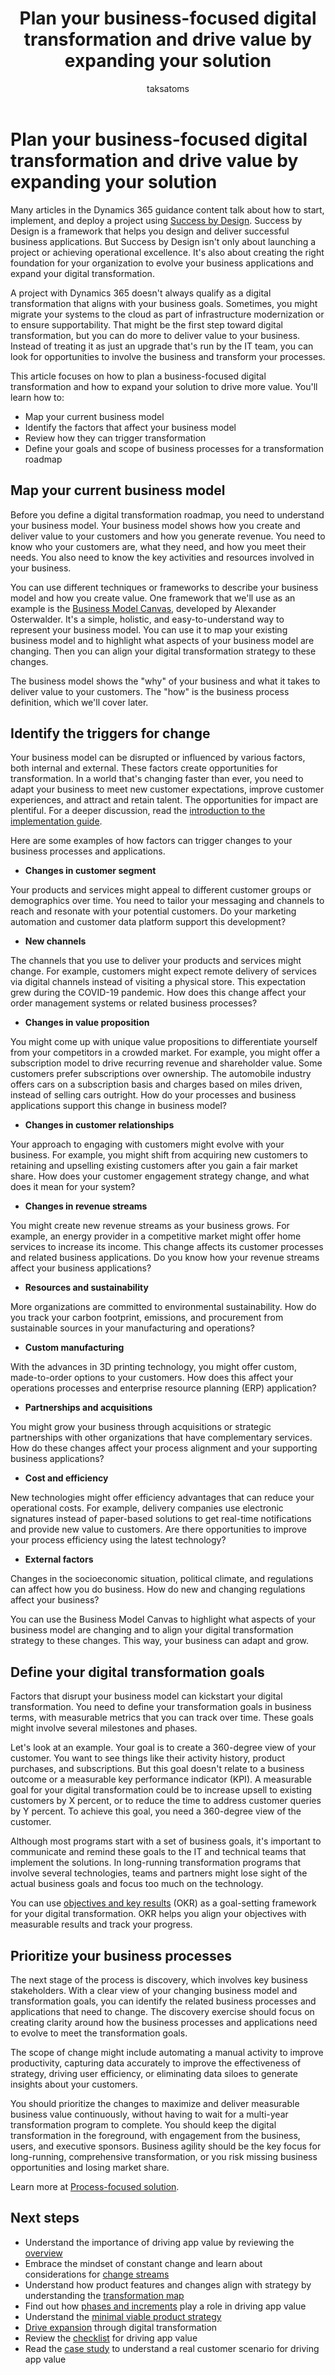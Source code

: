 ﻿---
title: Plan your business-focused digital transformation and drive value by expanding your solution
description: Learn how to use the Success by Design framework to map your business model, identify triggers for change, set goals, and prioritize processes for your digital transformation with Dynamics 365.
author: taksatoms
ms.author: tsato
ms.date: 01/11/2024
ms.topic: conceptual
ms.custom:
  - ai-seo-date: 01/11/2024
  - ai-gen-docs-bap
  - ai-gen-title
  - ai-gen-desc
content_well_notification: AI-contribution
---

# Plan your business-focused digital transformation and drive value by expanding your solution

Many articles in the Dynamics 365 guidance content talk about how to start, implement, and deploy a project using [Success by Design](success-by-design.md). Success by Design is a framework that helps you design and deliver successful business applications. But Success by Design isn't only about launching a project or achieving operational excellence. It's also about creating the right foundation for your organization to evolve your business applications and expand your digital transformation.

A project with Dynamics 365 doesn't always qualify as a digital transformation that aligns with your business goals. Sometimes, you might migrate your systems to the cloud as part of infrastructure modernization or to ensure supportability. That might be the first step toward digital transformation, but you can do more to deliver value to your business. Instead of treating it as just an upgrade that's run by the IT team, you can look for opportunities to involve the business and transform your processes.

This article focuses on how to plan a business-focused digital transformation and how to expand your solution to drive more value. You'll learn how to:

- Map your current business model
- Identify the factors that affect your business model
- Review how they can trigger transformation
- Define your goals and scope of business processes for a transformation roadmap

## Map your current business model

Before you define a digital transformation roadmap, you need to understand your business model. Your business model shows how you create and deliver value to your customers and how you generate revenue. You need to know who your customers are, what they need, and how you meet their needs. You also need to know the key activities and resources involved in your business.

You can use different techniques or frameworks to describe your business model and how you create value. One framework that we'll use as an example is the [Business Model Canvas](https://en.wikipedia.org/wiki/Business_Model_Canvas), developed by Alexander Osterwalder. It's a simple, holistic, and easy-to-understand way to represent your business model. You can use it to map your existing business model and to highlight what aspects of your business model are changing. Then you can align your digital transformation strategy to these changes.

The business model shows the "why" of your business and what it takes to deliver value to your customers. The "how" is the business process definition, which we'll cover later.

## Identify the triggers for change

Your business model can be disrupted or influenced by various factors, both internal and external. These factors create opportunities for transformation. In a world that's changing faster than ever, you need to adapt your business to meet new customer expectations, improve customer experiences, and attract and retain talent. The opportunities for impact are plentiful. For a deeper discussion, read the [introduction to the implementation guide](introduction.md).

Here are some examples of how factors can trigger changes to your business processes and applications.

- **Changes in customer segment**

Your products and services might appeal to different customer groups or demographics over time. You need to tailor your messaging and channels to reach and resonate with your potential customers. Do your marketing automation and customer data platform support this development?

- **New channels**

The channels that you use to deliver your products and services might change. For example, customers might expect remote delivery of services via digital channels instead of visiting a physical store. This expectation grew during the COVID-19 pandemic. How does this change affect your order management systems or related business processes?

- **Changes in value proposition**

You might come up with unique value propositions to differentiate yourself from your competitors in a crowded market. For example, you might offer a subscription model to drive recurring revenue and shareholder value. Some customers prefer subscriptions over ownership. The automobile industry offers cars on a subscription basis and charges based on miles driven, instead of selling cars outright. How do your processes and business applications support this change in business model?

- **Changes in customer relationships**

Your approach to engaging with customers might evolve with your business. For example, you might shift from acquiring new customers to retaining and upselling existing customers after you gain a fair market share. How does your customer engagement strategy change, and what does it mean for your system?

- **Changes in revenue streams**

You might create new revenue streams as your business grows. For example, an energy provider in a competitive market might offer home services to increase its income. This change affects its customer processes and related business applications. Do you know how your revenue streams affect your business applications?

- **Resources and sustainability**

More organizations are committed to environmental sustainability. How do you track your carbon footprint, emissions, and procurement from sustainable sources in your manufacturing and operations?

- **Custom manufacturing**

With the advances in 3D printing technology, you might offer custom, made-to-order options to your customers. How does this affect your operations processes and enterprise resource planning (ERP) application?

- **Partnerships and acquisitions**

You might grow your business through acquisitions or strategic partnerships with other organizations that have complementary services. How do these changes affect your process alignment and your supporting business applications?

- **Cost and efficiency**

New technologies might offer efficiency advantages that can reduce your operational costs. For example, delivery companies use electronic signatures instead of paper-based solutions to get real-time notifications and provide new value to customers. Are there opportunities to improve your process efficiency using the latest technology?

- **External factors**

Changes in the socioeconomic situation, political climate, and regulations can affect how you do business. How do new and changing regulations affect your business?

You can use the Business Model Canvas to highlight what aspects of your business model are changing and to align your digital transformation strategy to these changes. This way, your business can adapt and grow.

## Define your digital transformation goals

Factors that disrupt your business model can kickstart your digital transformation. You need to define your transformation goals in business terms, with measurable metrics that you can track over time. These goals might involve several milestones and phases.

Let's look at an example. Your goal is to create a 360-degree view of your customer. You want to see things like their activity history, product purchases, and subscriptions. But this goal doesn't relate to a business outcome or a measurable key performance indicator (KPI). A measurable goal for your digital transformation could be to increase upsell to existing customers by X percent, or to reduce the time to address customer queries by Y percent. To achieve this goal, you need a 360-degree view of the customer.

Although most programs start with a set of business goals, it's important to communicate and remind these goals to the IT and technical teams that implement the solutions. In long-running transformation programs that involve several technologies, teams and partners might lose sight of the actual business goals and focus too much on the technology.

You can use [objectives and key results](https://en.wikipedia.org/wiki/OKR) (OKR) as a goal-setting framework for your digital transformation. OKR helps you align your objectives with measurable results and track your progress.

## Prioritize your business processes

The next stage of the process is discovery, which involves key business stakeholders. With a clear view of your changing business model and transformation goals, you can identify the related business processes and applications that need to change. The discovery exercise should focus on creating clarity around how the business processes and applications need to evolve to meet the transformation goals.

The scope of change might include automating a manual activity to improve productivity, capturing data accurately to improve the effectiveness of strategy, driving user efficiency, or eliminating data siloes to generate insights about your customers.

You should prioritize the changes to maximize and deliver measurable business value continuously, without having to wait for a multi-year transformation program to complete. You should keep the digital transformation in the foreground, with engagement from the business, users, and executive sponsors. Business agility should be the key focus for long-running, comprehensive transformation, or you risk missing business opportunities and losing market share.

Learn more at [Process-focused solution](process-focused-solution.md).

## Next steps

- Understand the importance of driving app value by reviewing the [overview](drive-app-value.md)
- Embrace the mindset of constant change and learn about considerations for [change streams](drive-app-value-change-streams.md)
- Understand how product features and changes align with strategy by understanding the [transformation map](drive-app-value-transformation-map.md)
- Find out how [phases and increments](drive-app-value-phases-increments.md) play a role in driving app value
- Understand the [minimal viable product strategy](drive-app-value-minimal-viable-product-strategy.md)
- [Drive expansion](drive-app-value-drive-expansion.md) through digital transformation
- Review the [checklist](drive-app-value-checklist.md) for driving app value
- Read the [case study](drive-app-value-case-study.md) to understand a real customer scenario for driving app value
